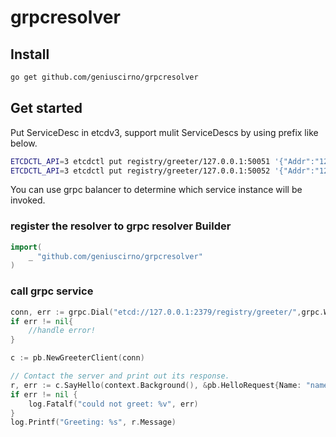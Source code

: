 # grpcresolver

## Install
```bash
go get github.com/geniuscirno/grpcresolver
```

## Get started

Put ServiceDesc in etcdv3, support mulit ServiceDescs by using prefix like below.

```bash
ETCDCTL_API=3 etcdctl put registry/greeter/127.0.0.1:50051 '{"Addr":"127.0.0.1:50051","Meta":"foobar"}'
ETCDCTL_API=3 etcdctl put registry/greeter/127.0.0.1:50052 '{"Addr":"127.0.0.1:50052","Meta":"foobar2"}'
```

You can use grpc balancer to determine which service instance will be invoked.

### register the resolver to grpc resolver Builder

```go
import(
    _ "github.com/geniuscirno/grpcresolver"
)
```

### call grpc service

```go
conn, err := grpc.Dial("etcd://127.0.0.1:2379/registry/greeter/",grpc.WithInsecure())
if err != nil{
    //handle error!
}

c := pb.NewGreeterClient(conn)

// Contact the server and print out its response.
r, err := c.SayHello(context.Background(), &pb.HelloRequest{Name: "name"})
if err != nil {
    log.Fatalf("could not greet: %v", err)
}
log.Printf("Greeting: %s", r.Message)
```